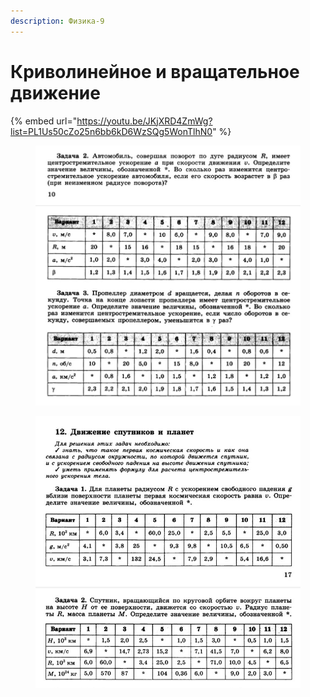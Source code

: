 ```yaml
---
description: Физика-9
---
```


# Криволинейное и вращательное движение



{% embed url="https://youtu.be/JKjXRD4ZmWg?list=PL1Us50cZo25n6bb6kD6WzSQg5WonTlhN0" %}

<figure><img src="../../.gitbook/assets/image (7).png" alt=""><figcaption></figcaption></figure>

<figure><img src="../../.gitbook/assets/image.png" alt=""><figcaption></figcaption></figure>

